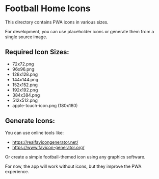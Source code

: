 # Football Home Icons

This directory contains PWA icons in various sizes. 

For development, you can use placeholder icons or generate them from a single source image.

## Required Icon Sizes:
- 72x72.png
- 96x96.png  
- 128x128.png
- 144x144.png
- 152x152.png
- 192x192.png
- 384x384.png
- 512x512.png
- apple-touch-icon.png (180x180)

## Generate Icons:
You can use online tools like:
- https://realfavicongenerator.net/
- https://www.favicon-generator.org/

Or create a simple football-themed icon using any graphics software.

For now, the app will work without icons, but they improve the PWA experience.